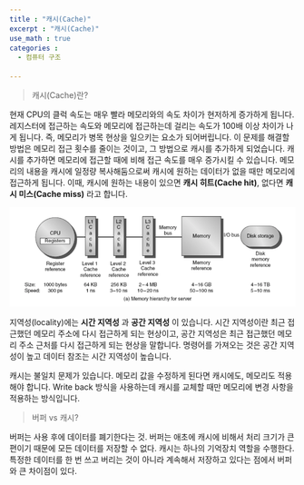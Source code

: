 ```yaml
---
title : "캐시(Cache)"
excerpt : "캐시(Cache)"
use_math : true
categories :
  - 컴퓨터 구조

---
```


> 캐시(Cache)란?      

현재 CPU의 클럭 속도는 매우 빨라 메모리와의 속도 차이가 현저하게 증가하게 됩니다. 레지스터에 접근하는 속도와 메모리에 접근하는데 걸리는 속도가 100배 이상 차이가 나게 됩니다. 즉, 메모리가 병목 현상을 일으키는 요소가 되어버립니다. 이 문제를 해결할 방법은 메모리 접근 횟수를 줄이는 것이고, 그 방법으로 캐시를 추가하게 되었습니다. 캐시를 추가하면 메모리에 접근할 때에 비해 접근 속도를 매우 증가시킬 수 있습니다. 메모리의 내용을 캐시에 일정량 복사해둠으로써 캐시에 원하는 데이터가 없을 때만 메모리에 접근하게 됩니다. 이때, 캐시에 원하는 내용이 있으면 **캐시 히트(Cache hit)**, 없다면 **캐시 미스(Cache miss)** 라고 합니다.  

![](/assets/images/cache.png)  

지역성(locality)에는 **시간 지역성** 과 **공간 지역성** 이 있습니다. 시간 지역성이란 최근 접근했던 메모리 주소에 다시 접근하게 되는 현상이고, 공간 지역성은 최근 접근했던 메모리 주소 근처를 다시 접근하게 되는 현상을 말합니다. 명령어를 가져오는 것은 공간 지역성이 높고 데이터 참조는 시간 지역성이 높습니다.  

캐시는 불일치 문제가 있습니다. 메모리 값을 수정하게 된다면 캐시에도, 메모리도 적용해야 합니다. Write back 방식을 사용하는데 캐시를 교체할 때만 메모리에 변경 사항을 적용하는 방식입니다.   

> 버퍼 vs 캐시?  

버퍼는 사용 후에 데이터를 폐기한다는 것. 버퍼는 애초에 캐시에 비해서 처리 크기가 큰 편이기 때문에 모든 데이터를 저장할 수 없다. 캐시는 하나의 기억장치 역할을 수행한다. 특정한 데이터를 한 번 쓰고 버리는 것이 아니라 계속해서 저장하고 있다는 점에서 버퍼와 큰 차이점이 있다.  
